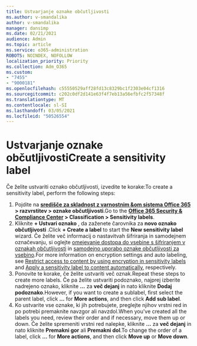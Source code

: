 ```yaml
---
title: Ustvarjanje oznake občutljivosti
ms.author: v-smandalika
author: v-smandalika
manager: dansimp
ms.date: 02/21/2021
audience: Admin
ms.topic: article
ms.service: o365-administration
ROBOTS: NOINDEX, NOFOLLOW
localization_priority: Priority
ms.collection: Adm_O365
ms.custom:
- "7455"
- "9000181"
ms.openlocfilehash: c55550529aff28fd13c8329bc1f2303e04cf1316
ms.sourcegitcommit: c202c0df2d141e63f4f7eb13a56efbfc2f57348f
ms.translationtype: MT
ms.contentlocale: sl-SI
ms.lasthandoff: 03/05/2021
ms.locfileid: "50526554"
---
```

# <a name="create-a-sensitivity-label"></a><span data-ttu-id="e87a6-102">Ustvarjanje oznake občutljivosti</span><span class="sxs-lookup"><span data-stu-id="e87a6-102">Create a sensitivity label</span></span>

<span data-ttu-id="e87a6-103">Če želite ustvariti oznako občutljivosti, izvedite te korake:</span><span class="sxs-lookup"><span data-stu-id="e87a6-103">To create a sensitivity label, perform the following steps:</span></span>

1. <span data-ttu-id="e87a6-104">Pojdite na **[središče za skladnost z varnostnim &om sistema Office 365](https://sip.protection.office.com/) > razvrstitev > oznake občutljivosti**.</span><span class="sxs-lookup"><span data-stu-id="e87a6-104">Go to the **[Office 365 Security & Compliance Center](https://sip.protection.office.com/) > Classification > Sensitivity labels**.</span></span>
2. <span data-ttu-id="e87a6-105">Kliknite **+ Ustvari oznako** , da zaženete čarovnika za **novo oznako občutljivosti** .</span><span class="sxs-lookup"><span data-stu-id="e87a6-105">Click **+ Create a label** to start the **New sensitivity label** wizard.</span></span> <span data-ttu-id="e87a6-106">Če želite več informacij o nastavitvah šifriranja in samodejnem označevanju, si oglejte [omejevanje dostopa do vsebine s šifriranjem v oznakah občutljivosti](https://docs.microsoft.com/microsoft-365/compliance/encryption-sensitivity-labels) in [samodejno uporabo oznake občutljivosti za vsebino](https://docs.microsoft.com/microsoft-365/compliance/apply-sensitivity-label-automatically).</span><span class="sxs-lookup"><span data-stu-id="e87a6-106">For more information on encryption settings and auto labeling, see [Restrict access to content by using encryption in sensitivity labels](https://docs.microsoft.com/microsoft-365/compliance/encryption-sensitivity-labels) and [Apply a sensitivity label to content automatically](https://docs.microsoft.com/microsoft-365/compliance/apply-sensitivity-label-automatically), respectively.</span></span>
3. <span data-ttu-id="e87a6-107">Ponovite te korake, če želite ustvariti več oznak.</span><span class="sxs-lookup"><span data-stu-id="e87a6-107">Repeat these steps to create more labels.</span></span> <span data-ttu-id="e87a6-108">Če pa želite ustvariti podoznako, najprej izberite nadrejeno oznako, kliknite **...** za **več dejanj** in nato kliknite **Dodaj podoznako**.</span><span class="sxs-lookup"><span data-stu-id="e87a6-108">However, if you want to create a sublabel, first select the parent label, click **...** for **More actions**, and then click **Add sub label**.</span></span>
4. <span data-ttu-id="e87a6-109">Ko ustvarite vse oznake, ki jih potrebujete, preglejte njihov vrstni red in po potrebi premaknite navzgor ali navzdol.</span><span class="sxs-lookup"><span data-stu-id="e87a6-109">When you've created all the labels you need, review their order and if necessary, move them up or down.</span></span> <span data-ttu-id="e87a6-110">Če želite spremeniti vrstni red nalepke, kliknite **...** za **več dejanj** in nato kliknite **Premakni gor** ali **Premakni dol**.</span><span class="sxs-lookup"><span data-stu-id="e87a6-110">To change the order of a label, click **...** for **More actions**, and then click **Move up** or **Move down**.</span></span> 
